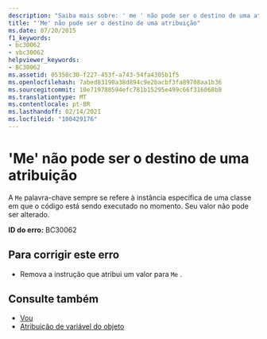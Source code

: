 ```yaml
---
description: "Saiba mais sobre: ' me ' não pode ser o destino de uma atribuição"
title: "'Me' não pode ser o destino de uma atribuição"
ms.date: 07/20/2015
f1_keywords:
- bc30062
- vbc30062
helpviewer_keywords:
- BC30062
ms.assetid: 05350c30-f227-453f-a743-54fa4305b1f5
ms.openlocfilehash: 7abed83190a38d894c9e2bacbf3fa89708aa1b36
ms.sourcegitcommit: 10e719780594efc781b15295e499c66f316068b8
ms.translationtype: MT
ms.contentlocale: pt-BR
ms.lasthandoff: 02/14/2021
ms.locfileid: "100429176"
---
```

# <a name="me-cannot-be-the-target-of-an-assignment"></a>'Me' não pode ser o destino de uma atribuição

A `Me` palavra-chave sempre se refere à instância específica de uma classe em que o código está sendo executado no momento. Seu valor não pode ser alterado.  
  
 **ID do erro:** BC30062  
  
## <a name="to-correct-this-error"></a>Para corrigir este erro  
  
- Remova a instrução que atribui um valor para `Me` .  
  
## <a name="see-also"></a>Consulte também

- [Vou](../programming-guide/program-structure/me-my-mybase-and-myclass.md#me)
- [Atribuição de variável do objeto](../programming-guide/language-features/variables/object-variable-assignment.md)
